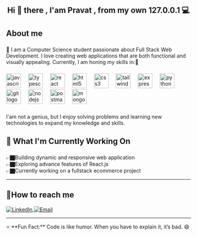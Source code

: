 <h2 align="center">Hi 👋 there , I'am Pravat , from  my own 127.0.0.1  💻</h2>

###

<h2 align="left">About me</h2>

###

<p align="left">🚀 I am a Computer Science student passionate about Full Stack Web Development. I love creating web applications that are both functional and visually appealing. Currently, I am honing my skills in:🚀</p>

###

<div align="left">
  <img src="https://cdn.jsdelivr.net/gh/devicons/devicon/icons/javascript/javascript-original.svg" height="40" alt="javascript logo"  />
  <img width="12" />
  <img src="https://cdn.jsdelivr.net/gh/devicons/devicon/icons/typescript/typescript-original.svg" height="40" alt="typescript logo"  />
  <img width="12" />
  <img src="https://cdn.jsdelivr.net/gh/devicons/devicon/icons/react/react-original.svg" height="40" alt="react logo"  />
  <img width="12" />
  <img src="https://cdn.jsdelivr.net/gh/devicons/devicon/icons/html5/html5-original.svg" height="40" alt="html5 logo"  />
  <img width="12" />
  <img src="https://cdn.jsdelivr.net/gh/devicons/devicon/icons/css3/css3-original.svg" height="40" alt="css3 logo"  />
  <img width="12" />
  <img src="https://cdn.jsdelivr.net/gh/devicons/devicon/icons/tailwindcss/tailwindcss-original-wordmark.svg" height="40" alt="tailwindcss logo"  />
  <img width="12" />
  <img src="https://cdn.jsdelivr.net/gh/devicons/devicon/icons/express/express-original.svg" height="40" alt="express logo"  />
  <img width="12" />
  <img src="https://skillicons.dev/icons?i=py" height="40" alt="python logo"  />
  <img width="12" />
  <img src="https://cdn.jsdelivr.net/gh/devicons/devicon/icons/git/git-original.svg" height="40" alt="git logo"  />
  <img width="12" />
  <img src="https://cdn.jsdelivr.net/gh/devicons/devicon/icons/nodejs/nodejs-original.svg" height="40" alt="nodejs logo"  />
  <img width="12" />
  <img src="https://cdn.simpleicons.org/postman/FF6C37" height="40" alt="postman logo"  />
  <img width="12" />
  <img src="https://skillicons.dev/icons?i=mongodb" height="40" alt="mongodb logo"  />
</div>

###

<p align="left">I'am not a genius, but I enjoy solving problems and learning new technologies to expand my knowledge and skills.</p>

###

<h2 align="left">🔭 What I'm Currently Working On</h2>

###

<p align="left">👉🏿Building dynamic and responsive web application<br>👉🏿Exploring advance features of React.js<br>👉🏿Currently working on a fullstack ecommerce project</p>
<hr>
<h2 align="left">🔭How to reach me</h2>
<div align="left">
  <a href="https://www.linkedin.com/in/pravat-behera" target="blank">
    <img align="center" src="https://img.shields.io/badge/LinkedIn-%230077B5.svg?&style=for-the-badge&logo=linkedin&logoColor=white" alt="LinkedIn" />
  </a>
  <a href="mailto:beherapravat301@gmail.com">
    <img align="center" src="https://img.shields.io/badge/Email-D14836?style=for-the-badge&logo=gmail&logoColor=white" alt="Email" />
  </a>
</div>
<hr>

<p align="left">⭐️ **Fun Fact:** Code is like humor. When you have to explain it, it’s bad. 😄</p>

###
